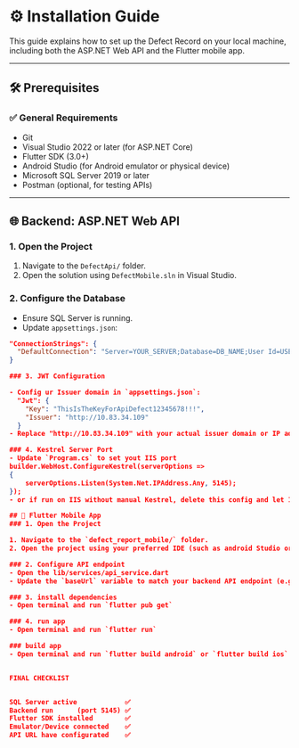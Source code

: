 # ⚙️ Installation Guide

This guide explains how to set up the Defect Record on your local machine, including both the ASP.NET Web API and the Flutter mobile app.

---

## 🛠 Prerequisites

### ✅ General Requirements

- Git
- Visual Studio 2022 or later (for ASP.NET Core)
- Flutter SDK (3.0+)
- Android Studio (for Android emulator or physical device)
- Microsoft SQL Server 2019 or later
- Postman (optional, for testing APIs)

---

## 🌐 Backend: ASP.NET Web API

### 1. Open the Project

1. Navigate to the `DefectApi/` folder.
2. Open the solution using `DefectMobile.sln` in Visual Studio.

### 2. Configure the Database

- Ensure SQL Server is running.
- Update `appsettings.json`:

```json
"ConnectionStrings": {
  "DefaultConnection": "Server=YOUR_SERVER;Database=DB_NAME;User Id=USER;Password=PASSWORD;TrustServerCertificate=True;"
}

### 3. JWT Configuration

- Config ur Issuer domain in `appsettings.json`:
  "Jwt": {
    "Key": "ThisIsTheKeyForApiDefect12345678!!!",
    "Issuer": "http://10.83.34.109"
  }
- Replace "http://10.83.34.109" with your actual issuer domain or IP address.

### 4. Kestrel Server Port
- Update `Program.cs` to set yout IIS port
builder.WebHost.ConfigureKestrel(serverOptions =>
{
    serverOptions.Listen(System.Net.IPAddress.Any, 5145); 
});
- or if run on IIS without manual Kestrel, delete this config and let IIS handle it

## 📱 Flutter Mobile App
### 1. Open the Project

1. Navigate to the `defect_report_mobile/` folder.
2. Open the project using your preferred IDE (such as android Studio or VS Code).

### 2. Configure API endpoint
- Open the lib/services/api_service.dart
- Update the `baseUrl` variable to match your backend API endpoint (e.g., `http://10.83.34.109:5145/api`)

### 3. install dependencies
- Open terminal and run `flutter pub get`

### 4. run app
- Open terminal and run `flutter run`

### build app
- Open terminal and run `flutter build android` or `flutter build ios`


FINAL CHECKLIST


SQL Server active            ✅ 
Backend run      (port 5145) ✅
Flutter SDK installed        ✅
Emulator/Device connected    ✅
API URL have configurated    ✅
